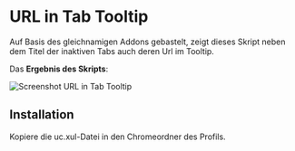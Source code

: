 # URL in Tab Tooltip
Auf Basis des gleichnamigen Addons gebastelt, zeigt dieses Skript neben dem Titel der inaktiven Tabs auch deren Url im Tooltip.

Das **Ergebnis des Skripts**:

![Screenshot URL in Tab Tooltip](https://github.com/ardiman/userChrome.js/raw/master/urlintabtooltip/scr_urlintabtooltip.png)

## Installation
Kopiere die uc.xul-Datei in den Chromeordner des Profils.

